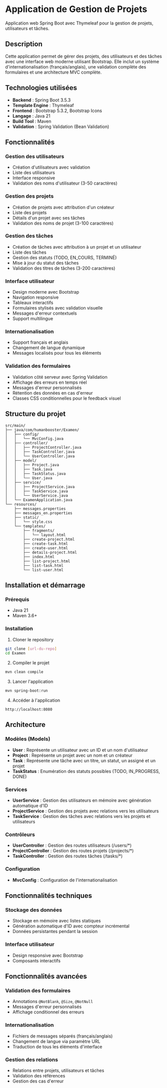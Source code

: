 # Application de Gestion de Projets

Application web Spring Boot avec Thymeleaf pour la gestion de projets, utilisateurs et tâches.

## Description

Cette application permet de gérer des projets, des utilisateurs et des tâches avec une interface web moderne utilisant Bootstrap. Elle inclut un système d'internationalisation (français/anglais), une validation complète des formulaires et une architecture MVC complète.

## Technologies utilisées

- **Backend** : Spring Boot 3.5.3
- **Template Engine** : Thymeleaf
- **Frontend** : Bootstrap 5.3.2, Bootstrap Icons
- **Langage** : Java 21
- **Build Tool** : Maven
- **Validation** : Spring Validation (Bean Validation)

## Fonctionnalités

### Gestion des utilisateurs
- Création d'utilisateurs avec validation
- Liste des utilisateurs
- Interface responsive
- Validation des noms d'utilisateur (3-50 caractères)

### Gestion des projets
- Création de projets avec attribution d'un créateur
- Liste des projets
- Détails d'un projet avec ses tâches
- Validation des noms de projet (3-100 caractères)

### Gestion des tâches
- Création de tâches avec attribution à un projet et un utilisateur
- Liste des tâches
- Gestion des statuts (TODO, EN_COURS, TERMINÉ)
- Mise à jour du statut des tâches
- Validation des titres de tâches (3-200 caractères)

### Interface utilisateur
- Design moderne avec Bootstrap
- Navigation responsive
- Tableaux interactifs
- Formulaires stylisés avec validation visuelle
- Messages d'erreur contextuels
- Support multilingue

### Internationalisation
- Support français et anglais
- Changement de langue dynamique
- Messages localisés pour tous les éléments

### Validation des formulaires
- Validation côté serveur avec Spring Validation
- Affichage des erreurs en temps réel
- Messages d'erreur personnalisés
- Rétention des données en cas d'erreur
- Classes CSS conditionnelles pour le feedback visuel

## Structure du projet

```
src/main/
├── java/com/humanbooster/Examen/
│   ├── config/
│   │   └── MvcConfig.java
│   ├── controller/
│   │   ├── ProjectController.java
│   │   ├── TaskController.java
│   │   └── UserController.java
│   ├── model/
│   │   ├── Project.java
│   │   ├── Task.java
│   │   ├── TaskStatus.java
│   │   └── User.java
│   ├── service/
│   │   ├── ProjectService.java
│   │   ├── TaskService.java
│   │   └── UserService.java
│   └── ExamenApplication.java
└── resources/
    ├── messages.properties
    ├── messages_en.properties
    ├── static/
    │   └── style.css
    └── templates/
        ├── fragments/
        │   └── layout.html
        ├── create-project.html
        ├── create-task.html
        ├── create-user.html
        ├── details-project.html
        ├── index.html
        ├── list-project.html
        ├── list-task.html
        └── list-user.html
```

## Installation et démarrage

### Prérequis
- Java 21
- Maven 3.6+

### Installation
1. Cloner le repository
```bash
git clone [url-du-repo]
cd Examen
```

2. Compiler le projet
```bash
mvn clean compile
```

3. Lancer l'application
```bash
mvn spring-boot:run
```

4. Accéder à l'application
```
http://localhost:8080
```

## Architecture

### Modèles (Models)
- **User** : Représente un utilisateur avec un ID et un nom d'utilisateur
- **Project** : Représente un projet avec un nom et un créateur
- **Task** : Représente une tâche avec un titre, un statut, un assigné et un projet
- **TaskStatus** : Enumération des statuts possibles (TODO, IN_PROGRESS, DONE)

### Services
- **UserService** : Gestion des utilisateurs en mémoire avec génération automatique d'ID
- **ProjectService** : Gestion des projets avec relations vers les utilisateurs
- **TaskService** : Gestion des tâches avec relations vers les projets et utilisateurs

### Contrôleurs
- **UserController** : Gestion des routes utilisateurs (/users/*)
- **ProjectController** : Gestion des routes projets (/projects/*)
- **TaskController** : Gestion des routes tâches (/tasks/*)

### Configuration
- **MvcConfig** : Configuration de l'internationalisation

## Fonctionnalités techniques

### Stockage des données
- Stockage en mémoire avec listes statiques
- Génération automatique d'ID avec compteur incrémental
- Données persistantes pendant la session

### Interface utilisateur
- Design responsive avec Bootstrap
- Composants interactifs

## Fonctionnalités avancées

### Validation des formulaires
- Annotations `@NotBlank`, `@Size`, `@NotNull`
- Messages d'erreur personnalisés
- Affichage conditionnel des erreurs

### Internationalisation
- Fichiers de messages séparés (français/anglais)
- Changement de langue via paramètre URL
- Traduction de tous les éléments d'interface

### Gestion des relations
- Relations entre projets, utilisateurs et tâches
- Validation des références
- Gestion des cas d'erreur
